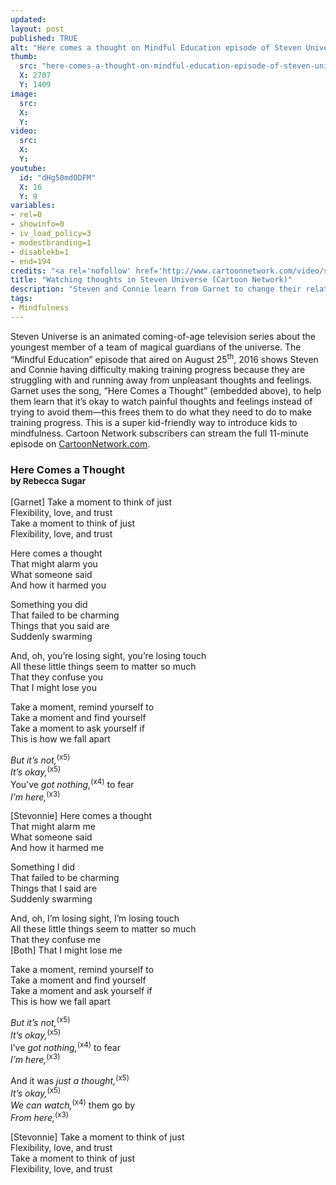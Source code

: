```yaml
---
updated:
layout: post
published: TRUE
alt: "Here comes a thought on Mindful Education episode of Steven Universe on Cartoon Network"
thumb:
  src: "here-comes-a-thought-on-mindful-education-episode-of-steven-universe-on-cartoon-network.jpg"
  X: 2707
  Y: 1409
image:
  src: 
  X: 
  Y: 
video:
  src:
  X: 
  Y: 
youtube:
  id: "dHg50mdODFM"
  X: 16
  Y: 9
variables: 
- rel=0
- showinfo=0
- iv_load_policy=3
- modestbranding=1
- disablekb=1
- end=194
credits: "<a rel='nofollow' href='http://www.cartoonnetwork.com/video/steven-universe/mindful-education-episode.html'>Steven Universe &copy;&nbsp;Cartoon&nbsp;Network</a>"
title: "Watching thoughts in Steven Universe (Cartoon Network)"
description: "Steven and Connie learn from Garnet to change their relationship with unpleasant thoughts and feelings, instead of trying to get rid of them."
tags:
- Mindfulness
---
```

Steven Universe is an animated coming-of-age television series about the youngest member of a team of magical guardians of the universe. The “Mindful Education” episode that aired on August 25<sup>th</sup>, 2016 shows Steven and Connie having difficulty making training progress because they are struggling with and running away from unpleasant thoughts and feelings. Garnet uses the song, “Here Comes a Thought” (embedded above), to help them learn that it’s okay to watch painful thoughts and feelings instead of trying to avoid them&mdash;this frees them to do what they need to do to make training progress. This is a super kid-friendly way to introduce kids to mindfulness. Cartoon Network subscribers can stream the full 11-minute episode on <a rel='nofollow' href='http://www.cartoonnetwork.com/video/steven-universe/mindful-education-episode.html'>CartoonNetwork.com</a>.
<h3 class="lyrics">Here Comes a Thought<br><small>by Rebecca Sugar</small></h3>
<div>
	<div>
		<p>
			[Garnet] Take a moment to think of just<br>
			Flexibility, love, and trust<br>
			Take a moment to think of just<br>
			Flexibility, love, and trust
		</p>
		<p>
			Here comes a thought<br>
			That might alarm you<br>
			What someone said<br>
			And how it harmed you
		</p>
		<p>
			Something you did<br>
			That failed to be charming<br>
			Things that you said are<br>
			Suddenly swarming
		</p>
		<p>
			And, oh, you’re losing sight, you’re losing touch<br>
			All these little things seem to matter so much<br>
			That they confuse you<br>
			That I might lose you
		</p>
		<p>
			Take a moment, remind yourself to<br>
			Take a moment and find yourself<br>
			Take a moment to ask yourself if<br>
			This is how we fall apart
		</p>
		<p>
			<i>But it’s not,</i><sup>(x5)</sup><br>
			<i>It’s okay,</i><sup>(x5)</sup><br>
			You’ve <i>got nothing,</i><sup>(x4)</sup> to fear<br>
			<i>I’m here,</i><sup>(x3)</sup>
		</p>
		<p>
			[Stevonnie] Here comes a thought<br>
			That might alarm me<br>
			What someone said<br>
			And how it harmed me
		</p>
		<p>
			Something I did<br>
			That failed to be charming<br>
			Things that I said are<br>
			Suddenly swarming
		</p>
		<p>
			And, oh, I’m losing sight, I’m losing touch<br>
			All these little things seem to matter so much<br>
			That they confuse me<br>
			[Both] That I might lose me
		</p>
		<p>
			Take a moment, remind yourself to<br>
			Take a moment and find yourself<br>
			Take a moment and ask yourself if<br>
			This is how we fall apart
		</p>
		<p>
			<i>But it’s not,</i><sup>(x5)</sup><br>
			<i>It’s okay,</i><sup>(x5)</sup><br>
			I’ve <i>got nothing,</i><sup>(x4)</sup> to fear<br>
			<i>I’m here,</i><sup>(x3)</sup>
		</p>
		<p>
			And it was <i>just a thought,</i><sup>(x5)</sup><br>
			<i>It’s okay,</i><sup>(x5)</sup><br>
			<i>We can watch,</i><sup>(x4)</sup> them go by<br>
			<i>From here,</i><sup>(x3)</sup>
		</p>
		<p>
			[Stevonnie] Take a moment to think of just<br>
			Flexibility, love, and trust<br>
			Take a moment to think of just<br>
			Flexibility, love, and trust
		</p>
	</div>
</div>